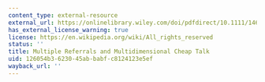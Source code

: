 ```yaml
---
content_type: external-resource
external_url: https://onlinelibrary.wiley.com/doi/pdfdirect/10.1111/1468-0262.00336?casa_token=Prb4rv7b5dAAAAAA:raqLsD9jm-8Mg5zrVTj2qBKwRWLYKuaHn2v-n_t6QIHTyPvhfKTgt3u0nUlq8rrK70ZPFRZZZgOAc-9K
has_external_license_warning: true
license: https://en.wikipedia.org/wiki/All_rights_reserved
status: ''
title: Multiple Referrals and Multidimensional Cheap Talk
uid: 126054b3-6230-45ab-babf-c8124123e5ef
wayback_url: ''
---
```

